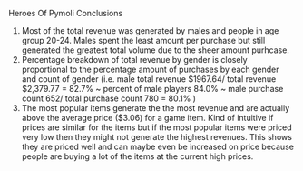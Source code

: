Heroes Of Pymoli Conclusions

1. Most of the total revenue was generated by males and people in age group 20-24. Males spent the least amount per purchase but still generated the greatest total volume due to the sheer amount purhcase.
2. Percentage breakdown of total revenue by gender is closely proportional to the percentage amount of purchases by each gender and count of gender (i.e. male total revenue $1967.64/ total revenue $2,379.77 = 82.7%   ~    percent of male players 84.0%   ~ male purchase count 652/ total purchase count 780 = 80.1% )
3. The most popular items generate the the most revenue and are actually above the average price  ($3.06) for a game item. Kind of intuitive if prices are similar for the items but if the most popular items were priced very low then they might not generate the highest revenues. This shows they are priced well and can maybe even be increased on price because people are buying a lot of the items at the current high prices.
